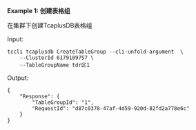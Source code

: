 **Example 1: 创建表格组**

在集群下创建TcaplusDB表格组

Input: 

```
tccli tcaplusdb CreateTableGroup --cli-unfold-argument  \
    --ClusterId 6179109757 \
    --TableGroupName tdr区1
```

Output: 
```
{
    "Response": {
        "TableGroupId": "1",
        "RequestId": "d87c0378-47af-4d59-920d-82fd2a778e6c"
    }
}
```

